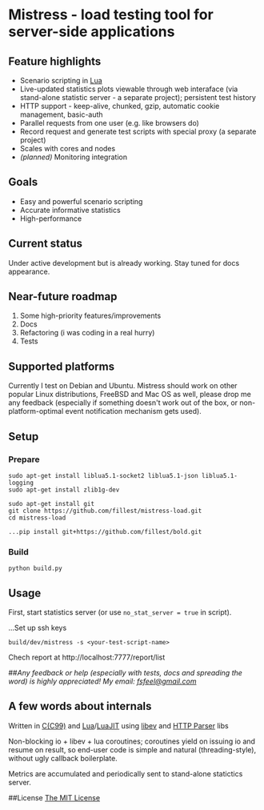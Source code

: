 # Mistress - load testing tool for server-side applications

## Feature highlights
* Scenario scripting in [Lua](http://en.wikipedia.org/wiki/Lua_%28programming_language%29)
* Live-updated statistics plots viewable through web interaface (via stand-alone statistic server - a separate project); persistent test history
* HTTP support - keep-alive, chunked, gzip, automatic cookie management, basic-auth
* Parallel requests from one user (e.g. like browsers do)
* Record request and generate test scripts with special proxy (a separate project)
* Scales with cores and nodes
* *(planned)* Monitoring integration

## Goals
* Easy and powerful scenario scripting
* Accurate informative statistics
* High-performance

## Current status
Under active development but is already working. Stay tuned for docs appearance.

## Near-future roadmap
1. Some high-priority features/improvements
1. Docs
1. Refactoring (i was coding in a real hurry)
1. Tests

## Supported platforms
Currently I test on Debian and Ubuntu. Mistress should work on other popular Linux distributions, FreeBSD and Mac OS as well, please drop me any feedback (especially if something doesn't work out of the box, or non-platform-optimal event notification mechanism gets used).

## Setup
### Prepare
    sudo apt-get install liblua5.1-socket2 liblua5.1-json liblua5.1-logging
    sudo apt-get install zlib1g-dev

    sudo apt-get install git
    git clone https://github.com/fillest/mistress-load.git
    cd mistress-load

    ...pip install git+https://github.com/fillest/bold.git
### Build
    python build.py

## Usage
First, start statistics server (or use `no_stat_server = true` in script).

...Set up ssh keys

`build/dev/mistress -s <your-test-script-name>`

Chech report at http://localhost:7777/report/list

##*Any feedback or help (especially with tests, docs and spreading the word) is highly appreciated! My email: fsfeel@gmail.com*

## A few words about internals
Written in [C(C99)](http://en.wikipedia.org/wiki/C99) and [Lua](http://en.wikipedia.org/wiki/Lua_%28programming_language%29)/[LuaJIT](http://luajit.org/) using [libev](http://software.schmorp.de/pkg/libev.html) and [HTTP Parser](https://github.com/joyent/http-parser) libs

Non-blocking io + libev + lua coroutines; coroutines yield on issuing io and resume on result, so end-user code is simple and natural (threading-style), without ugly callback boilerplate.

Metrics are accumulated and periodically sent to stand-alone statictics server.

##License
[The MIT License](http://www.opensource.org/licenses/mit-license.php)
